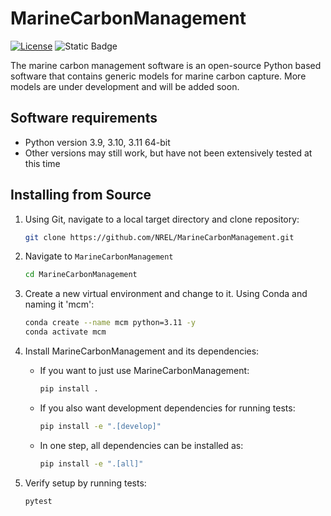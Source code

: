 # MarineCarbonManagement
[![License](https://img.shields.io/badge/License-BSD%203--Clause-blue.svg)](https://opensource.org/licenses/BSD-3-Clause)
![Static Badge](https://img.shields.io/badge/Publication-Electrochemical_Direct_Ocean_Capture-brightgreen?link=https%3A%2F%2Fwww.nrel.gov%2Fdocs%2Ffy24osti%2F90673.pdf)


The marine carbon management software is an open-source Python based software that contains generic models for marine carbon capture. More models are under development and will be added soon. 

## Software requirements

- Python version 3.9, 3.10, 3.11 64-bit
- Other versions may still work, but have not been extensively tested at this time

## Installing from Source

1. Using Git, navigate to a local target directory and clone repository:

    ```bash
    git clone https://github.com/NREL/MarineCarbonManagement.git
    ```

2. Navigate to `MarineCarbonManagement`

    ```bash
    cd MarineCarbonManagement
    ```

3. Create a new virtual environment and change to it. Using Conda and naming it 'mcm':

    ```bash
    conda create --name mcm python=3.11 -y
    conda activate mcm
    ```

4. Install MarineCarbonManagement and its dependencies:

    - If you want to just use MarineCarbonManagement:

       ```bash
       pip install .  
       ```

    - If you also want development dependencies for running tests:  

       ```bash
       pip install -e ".[develop]"
       ```

    - In one step, all dependencies can be installed as:

      ```bash
      pip install -e ".[all]"
      ```


7. Verify setup by running tests:

    ```bash
    pytest
    ```
